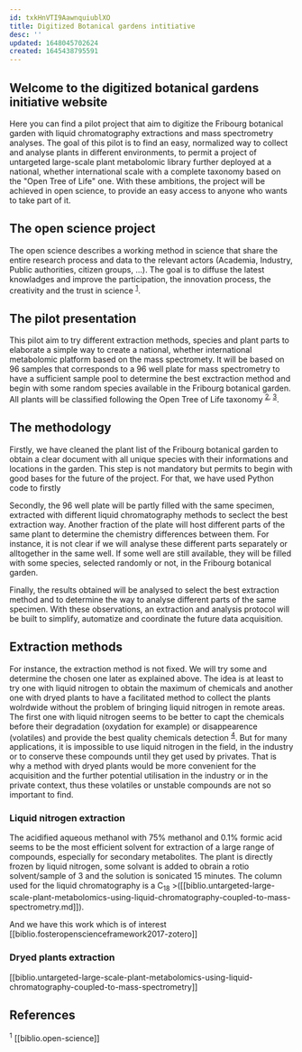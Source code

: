```yaml
---
id: txkHnVTI9AawnquiublXO
title: Digitized Botanical gardens intitiative
desc: ''
updated: 1648045702624
created: 1645438795591
---
```

## Welcome to the digitized botanical gardens initiative website

Here you can find a pilot project that aim to digitize the Fribourg botanical garden with liquid chromatography extractions and mass spectrometry analyses. The goal of this pilot is to find an easy, normalized way to collect and analyse plants in different environments, to permit a project of untargeted large-scale plant metabolomic library further deployed at a national, whether international scale with a complete taxonomy based on the "Open Tree of Life" one. With these ambitions, the project will be achieved in open science, to provide an easy access to anyone who wants to take part of it.

## The open science project

The open science describes a working method in science that share the entire research process and data to the relevant actors (Academia, Industry, Public authorities, citizen groups, ...). The goal is to diffuse the latest knowladges and improve the participation, the innovation process, the creativity and the trust in science <sup>[1](https://digitized-botanical-gardens-initiative.github.io/dendron-dbgi/notes/tanihptwdy0ilt6ip1zfv99/)</sup>.

## The pilot presentation

This pilot aim to try different extraction methods, species and plant parts to elaborate a simple way to create a national, whether international metabolomic platform based on the mass spectromety. It will be based on 96 samples that corresponds to a 96 well plate for mass spectrometry to have a sufficient sample pool to determine the best exctraction method and begin with some random species available in the Fribourg botanical garden. All plants will be classified following the Open Tree of Life taxonomy <sup>[2](https://digitized-botanical-gardens-initiative.github.io/dendron-dbgi/notes/phlzm2bqhtnouhsvyijcffk/), [3](https://digitized-botanical-gardens-initiative.github.io/dendron-dbgi/notes/xbmwlxunh2po31yces4a5pp/)</sup>.

## The methodology

Firstly, we have cleaned the plant list of the Fribourg botanical garden to obtain a clear document with all unique species with their informations and locations in the garden. This step is not mandatory but permits to begin with good bases for the future of the project. For that, we have used Python code to firstly

Secondly, the 96 well plate will be partly filled with the same specimen, extracted with different liquid chromatography methods to seclect the best extraction way. Another fraction of the plate will host different parts of the same plant to determine the chemistry differences between them. For instance, it is not clear if we will analyse these different parts separately or alltogether in the same well. If some well are still available, they will be filled with some species, selected randomly or not, in the Fribourg botanical garden.

Finally, the results obtained will be analysed to select the best extraction method and to determine the way to analyse different parts of the same specimen. With these observations, an extraction and analysis protocol will be built to simplify, automatize and coordinate the future data acquisition.

## Extraction methods

For instance, the extraction method is not fixed. We will try some and determine the chosen one later as explained above. The idea is at least to try one with liquid nitrogen to obtain the maximum of chemicals and another one with dryed plants to have a facilitated method to collect the plants wolrdwide without the problem of bringing liquid nitrogen in remote areas. The first one with liquid nitrogen seems to be better to capt the chemicals before their degradation (oxydation for example) or disappearence (volatiles) and provide the best quality chemicals detection <sup>[4](https://digitized-botanical-gardens-initiative.github.io/dendron-dbgi/notes/q0w79srkd9gbnf1dl5l3ekw/)</sup>. But for many applications, it is impossible to use liquid nitrogen in the field, in the industry or to conserve these compounds until they get used by privates. That is why a method with dryed plants would be more convenient for the acquisition and the further potential utilisation in the industry or in the private context, thus these volatiles or unstable compounds are not so important to find.

### Liquid nitrogen extraction

The acidified aqueous methanol with 75% methanol and 0.1% formic acid seems to be the most efficient solvent for extraction of a large range of compounds, especially for secondary metabolites. The plant is directly frozen by liquid nitrogen, some solvant is added to obrain a rotio solvent/sample of 3 and the solution is sonicated 15 minutes. The column used for the liquid chromatography is a C<sub>18</sub> >([[biblio.untargeted-large-scale-plant-metabolomics-using-liquid-chromatography-coupled-to-mass-spectrometry.md]]). 

And we have this work which is of interest [[biblio.fosteropenscienceframework2017-zotero]]
### Dryed plants extraction
[[biblio.untargeted-large-scale-plant-metabolomics-using-liquid-chromatography-coupled-to-mass-spectrometry]]

## References

<sup>1</sup> [[biblio.open-science]]